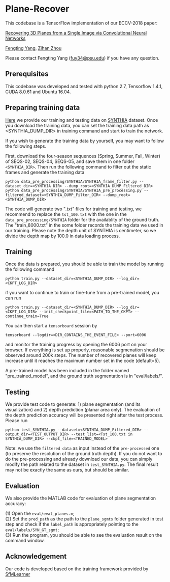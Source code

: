 # Plane-Recover

This codebase is a TensorFlow implementation of our ECCV-2018 paper:

[Recovering 3D Planes from a Single Image via Convolutional Neural Networks](https://faculty.ist.psu.edu/zzhou/paper/ECCV18-plane.pdf)

[Fengting Yang](http://personal.psu.edu/fuy34/), [Zihan Zhou](https://faculty.ist.psu.edu/zzhou/Home.html)

Please contact Fengting Yang (fuy34@psu.edu) if you have any question.

## Prerequisites
This codebase was developed and tested with python 2.7, Tensorflow 1.4.1, CUDA 8.0.61 and Ubuntu 16.04.

## Preparing training data
[Here](https://psu.box.com/s/6ds04a85xqf3ud3uljjxnedmux169ebf) we provide our training and testing data on [SYNTHIA](http://synthia-dataset.net/) dataset. Once you download the training data, you can set the training data path as <SYNTHIA_DUMP_DIR> in training command and start to train the network. 

If you wish to generate the training data by yourself, you may want to follow the following steps.

First, download the four-season sequences  (Spring, Summer, Fall, Winter) of SEQS-02, SEQS-04, SEQS-05, and save them in one folder ```<SYNTHIA_DIR>```. Then run the following command to filter out the static frames and generate the training data
```
python data_pre_processing/SYNTHIA/SYNTHIA_frame_filter.py --dataset_dir=<SYNTHIA_DIR> --dump_root=<SYNTHIA_DUMP_Filtered_DIR> 
python data_pre_processing/SYNTHIA/SYNTHIA_pre_processing.py --filtered_dataset=<SYNTHIA_DUMP_Filter_DIR> --dump_root=<SYNTHIA_DUMP_DIR> 
```
The code will generate two "*.txt*" files for training and testing, we recommend to replace the ```tst_100.txt``` with the one in the ```data_pre_processing/SYNTHIA``` folder for the availablity of the ground truth. The "train_8000.txt" in the some folder records the training data we used in our training. Please note the depth unit of SYNTHIA is centimeter, so we divide the depth map by 100.0 in data loading process.  


## Training
Once the data is prepared, you should be able to train the model by running the following command
```
python train.py --dataset_dir=<SYNTHIA_DUMP_DIR> --log_dir=<CKPT_LOG_DIR>
```

if you want to continue to train or fine-tune from a pre-trained model, you can run 
```
python train.py --dataset_dir=<SYNTHIA_DUMP_DIR> --log_dir=<CKPT_LOG_DIR> --init_checkpoint_file=<PATH_TO_THE_CKPT> --continue_train=True
```

You can then start a `tensorboard` session by
```
tensorboard --logdir=<DIR_CONTAINS_THE_EVENT_FILE> --port=6006
```
and monitor the training progress by opening the 6006 port on your browser. If everything is set up properly, reasonable segmenation should be observed around 200k steps. The number of recovered planes will keep increase until it reaches the maximum number set in the code (default=5). 

A pre-trained model has been included in the folder named "pre_trained_model", and the ground truth segmentation is in "eval/labels/".
 
## Testing
We provide test code to generate: 1) plane segmentation (and its visualization) and 2) depth prediction (planar area only). The evaluation of the depth prediction accuracy will be presented right after the test process. Please run
```
python test_SYNTHIA.py --dataset=<SYNTHIA_DUMP_Filtered_DIR> --output_dir=<TEST_OUTPUT_DIR> --test_list=<Tst_100.txt in SYNTHIA_DUMP_DIR> --ckpt_file=<TRAINED_MODEL>
```
Note: we use the ```filtered data``` as input instead of the ```pre-processed``` one (to preserve the resolution of the ground truth depth). If you do not want to do the pre-processing and already download our data, you can simply modify the path related to the dataset in ```test_SYNTHIA.py```. The final result may not be exactly the same as ours, but should be similar.

## Evaluation
We also provide the MATLAB code for evaluation of plane segmentation accuracy:

(1) Open the ```eval/eval_planes.m```;  
(2) Set the ```pred_path``` as the path to the ```plane_sgmts``` folder generated in test step and check if the ```label_path``` is appropriately pointing to the ```eval/labels/SYN_GT_sgmt```;  
(3) Run the program, you should be able to see the evaluation result on the command window.  

## Acknowledgement
Our code is developed based on the training framework provided by [SfMLearner](https://github.com/tinghuiz/SfMLearner)


